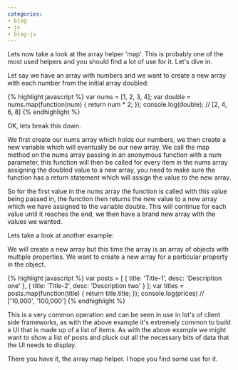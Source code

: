 ```yaml
---
categories:
- blog
- js
- blog-js
---
```


Lets now take a look at the array helper 'map'. This is probably one of the most used helpers and you should find a lot of use for it. Let's dive in.

Let say we have an array with numbers and we want to create a new array with each number from the initial array doubled:

{% highlight javascript %}
var nums = [1, 2, 3, 4];
var double = nums.map(function(num) {
  return num * 2;
});
console.log(double); // [2, 4, 6, 8]
{% endhighlight %}

OK, lets break this down.

We first create our nums array which holds our numbers, we then create a new variable which will eventually be our new array. We call the map method on the nums array passing in an anonymous function with a num parameter, this function will then be called for every item in the nums array assigning the doubled value to a new array, you need to make sure the function has a return statement which will assign the value to the new array.

So for the first value in the nums array the function is called with this value being passed in, the function then returns the new value to a new array which we have assigned to the variable double. This will continue for each value until it reaches the end, we then have a brand new array with the values we wanted.

Lets take a look at another example:

We will create a new array but this time the array is an array of objects with multiple properties. We want to create a new array for a particular property in the object.

{% highlight javascript %}
var posts = [
  { title: 'Title-1', desc: 'Description one' },
  { title: 'Title-2', desc: 'Description two' }
];
var titles = posts.map(function(title) {
	return title.title;
});
console.log(prices) // ['10,000', '100,000']
{% endhighlight %}

This is a very common operation and can be seen in use in lot's of client side frameworks, as with the above example it's extremely common to build a UI that is made up of a list of items. As with the above example we might want to show a list of posts and pluck out all the necessary bits of data that the UI needs to display.

There you have it, the array map helper. I hope you find some use for it.
